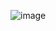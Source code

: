 ![image](https://user-images.githubusercontent.com/45974876/111310493-271d4700-8683-11eb-8fd5-d3ef5766bfdf.png)
